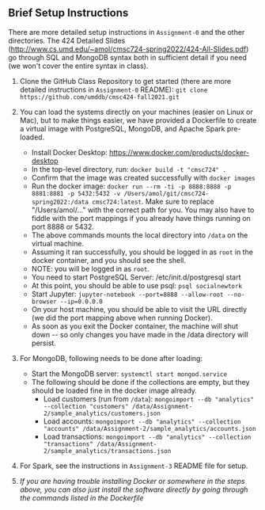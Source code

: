## Brief Setup Instructions 

There are more detailed setup instructions in `Assignment-0` and the other directories. The 424 Detailed Slides (http://www.cs.umd.edu/~amol/cmsc724-spring2022/424-All-Slides.pdf) go through SQL and MongoDB syntax both in sufficient detail if you need (we won't cover the entire syntax in class).

1. Clone the GitHub Class Repository to get started (there are more detailed instructions in `Assignment-0` README):
`git clone https://github.com/umddb/cmsc424-fall2021.git`

1. You can load the systems directly on your machines (easier on Linux or Mac), but to make things easier, we have provided a Dockerfile to create a virtual image with
PostgreSQL, MongoDB, and Apache Spark pre-loaded.
    - Install Docker Desktop: https://www.docker.com/products/docker-desktop
    - In the top-level directory, run: `docker build -t "cmsc724" .`
    - Confirm that the image was created successfully with `docker images`
    - Run the docker image: `docker run --rm -ti -p 8888:8888 -p 8881:8881 -p 5432:5432 -v /Users/amol/git/cmsc724-spring2022:/data cmsc724:latest`. Make sure to replace "/Users/amol/..." with the correct path for you. You may also have to fiddle with the port mappings if you already have things running on port 8888 or 5432.
    - The above commands mounts the local directory into `/data` on the virtual machine.
    - Assuming it ran successfully, you should be logged in as `root` in the docker container, and you should see the shell.
    - NOTE: you will be logged in as `root`.
    - You need to start PostgreSQL Server: /etc/init.d/postgresql start
    - At this point, you should be able to use psql: `psql socialnewtork`
    - Start Jupyter: `jupyter-notebook --port=8888 --allow-root --no-browser --ip=0.0.0.0`
    - On your host machine, you should be able to visit the URL directly (we did the port mapping above when running Docker).
    - As soon as you exit the Docker container, the machine will shut down -- so only changes you have made in the /data directory will persist.

1. For MongoDB, following needs to be done after loading:
    - Start the MongoDB server: `systemctl start mongod.service`
    - The following should be done if the collections are empty, but they should be loaded fine in the docker image already.
       - Load customers (run from `/data`): `mongoimport --db "analytics" --collection "customers" /data/Assignment-2/sample_analytics/customers.json`
       - Load accounts: `mongoimport --db "analytics" --collection "accounts" /data/Assignment-2/sample_analytics/accounts.json`
       - Load transactions: `mongoimport --db "analytics" --collection "transactions" /data/Assignment-2/sample_analytics/transactions.json`

1. For Spark, see the instructions in `Assignment-3` README file for setup.

1. *If you are having trouble installing Docker or somewhere in the steps above, you can also just install the software directly by going through the commands listed in
the Dockerfile*

